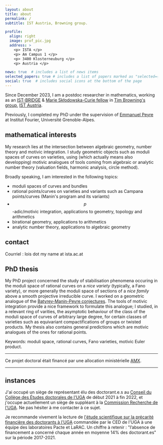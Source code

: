 ```yaml
---
layout: about
title: about
permalink: /
subtitle: IST Austria, Browning group. 

profile:
  align: right
  image: prof_pic.jpg
  address: >
    <p> ISTA </p>
    <p> Am Campus 1 </p>
    <p> 3400 Klosterneuburg </p>
    <p> Austria </p>

news: true  # includes a list of news items
selected_papers: true # includes a list of papers marked as "selected={true}"
social: true  # includes social icons at the bottom of the page
---
```


Since December 2023, I am a postdoc researcher in mathematics, working as an [IST-BRIDGE](https://ist.ac.at/en/education/postdocs/ist-bridge/) & [Marie Skłodowska-Curie fellow](https://cordis.europa.eu/project/id/101034413/en)
in [Tim Browning's group](https://ist.ac.at/en/research/browning-group/), [IST Austria](https://ist.ac.at).

Previously, I completed my PhD under the supervision of <a href="https://www-fourier.univ-grenoble-alpes.fr/~peyre">Emmanuel Peyre</a> at Institut Fourier, Université Grenoble-Alpes. 

## mathematical interests 

My research lies at the intersection between algebraic geometry, number theory and motivic integration.
I study geometric objects such as moduli spaces of curves on varieties, 
using (which actually means also developping) motivic analogues of tools coming from algebraic or analytic number theory (valuation fields, harmonic analysis, circle method).

Broadly speaking, I am interested in the following topics:
- moduli spaces of curves and bundles
- rational points/curves on varieties and variants such as Campana points/curves (Manin's program and its variants)
- $$p$$-adic/motivic integration, applications to geometry, topology and arithmetics
- birational geometry, applications to arithmetics
- analytic number theory, applications to algebraic geometry 


## contact     

Courriel : lois dot my name at ista.ac.at 

## PhD thesis 

My PhD project concerned the study of stabilisation phenomena occuring in the moduli space of rational curves on a <i>nice variety</i> (typically, a Fano variety), 
or more generally the moduli space of sections of a <i>nice family</i> above a smooth projective irreducible curve.
I worked on a geometric analogue of the [Batyrev-Manin-Peyre conjectures](https://en.wikipedia.org/wiki/Manin_conjecture).
The tools of motivic integration provide a nice framework to formulate this analogue;
I studied, in a relevant ring of varities, the asymptotic behaviour of the class of the moduli space of curves of arbitrary large degree, for certain classes of varieties such as equivariant compactifications of groups or twisted products. My thesis also contains general predictions which are motivic analogues of the ones for rational points. 

Keywords: moduli space, rational curves, Fano varieties, motivic Euler product. 

----- 

Ce projet doctoral était financé par une allocation ministérielle <a href="https://www.polytechnique.edu">AMX</a>.

------ 

## instances 

J'ai occupé un siège de représentant élu des doctorant.e.s au [Conseil du Collège des Études doctorales de l'UGA](https://doctorat.univ-grenoble-alpes.fr/organisation-du-college-doctoral/le-conseil-du-college-doctoral-de-l-uga-1031911.kjsp) de début 2021 à fin 2022, et j'occupe actuellement un siège de suppléant à la [Commission Recherche de l'UGA](https://www.univ-grenoble-alpes.fr/la-commission-recherche-/la-commission-recherche--830535.kjsp). Ne pas hésiter à me contacter à ce sujet. 

Je recommande vivement la lecture de [l'étude scientifique sur la précarité financière des doctorants à l'UGA](https://doctorat.univ-grenoble-alpes.fr/actualites-du-doctorat/etude-scientifique-sur-la-precarite-financiere-des-doctorants-uga-1176629.kjsp)
commandée par le CED de l'UGA à une équipe des laboratoires Pacte et LaRAC.
Un chiffre à retenir : "l’absence de financement a concerné chaque
année en moyenne 14% des doctorant.es" sur la période 2017-2021.